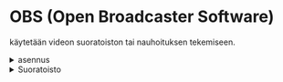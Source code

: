 # OBS (Open Broadcaster Software)
käytetään videon suoratoiston tai nauhoituksen tekemiseen.

<details>
    <summary> asennus </summary>
    <li>1. mene sivulle [https://obsproject.com](https://obsproject.com) ja paina Windows asennus painiketta.</li>
    <li>2. avaa asennusohjelma ja pidä oletusasetukset. (paina next kaikkeen)</li>
    <li>3. asennuksen jälkeen paina <code>finish</code> varmistaen että <code>Launch OBS Studio</code> on myös valittuna.</li>
</details>

<details>
    <summary> Suoratoisto </summary>
    ### Twitch käyttäjän linkkaaminen
    1. 


</details>
